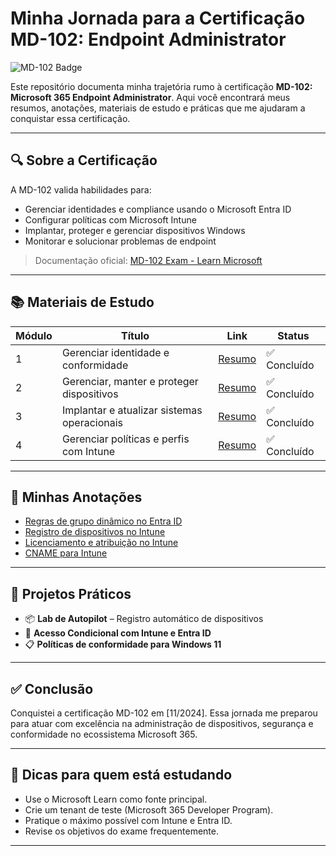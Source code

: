 # Minha Jornada para a Certificação MD-102: Endpoint Administrator

![MD-102 Badge](https://img.shields.io/badge/Microsoft%20Certified-Endpoint%20Administrator-blue)

Este repositório documenta minha trajetória rumo à certificação **MD-102: Microsoft 365 Endpoint Administrator**. Aqui você encontrará meus resumos, anotações, materiais de estudo e práticas que me ajudaram a conquistar essa certificação.

---

## 🔍 Sobre a Certificação

A MD-102 valida habilidades para:

- Gerenciar identidades e compliance usando o Microsoft Entra ID
- Configurar políticas com Microsoft Intune
- Implantar, proteger e gerenciar dispositivos Windows
- Monitorar e solucionar problemas de endpoint

> Documentação oficial: [MD-102 Exam - Learn Microsoft](https://learn.microsoft.com/en-us/certifications/exams/md-102/)

---

## 📚 Materiais de Estudo

| Módulo | Título | Link | Status |
|-------|--------|------|--------|
| 1 | Gerenciar identidade e conformidade | [Resumo](./resumos/modulo1.md) | ✅ Concluído |
| 2 | Gerenciar, manter e proteger dispositivos | [Resumo](./resumos/modulo2.md) | ✅ Concluído |
| 3 | Implantar e atualizar sistemas operacionais | [Resumo](./resumos/modulo3.md) | ✅ Concluído |
| 4 | Gerenciar políticas e perfis com Intune | [Resumo](./resumos/modulo4.md) | ✅ Concluído |

---

## 📝 Minhas Anotações

- [Regras de grupo dinâmico no Entra ID](./anotacoes/grupo-dinamico.md)
- [Registro de dispositivos no Intune](./anotacoes/registro-dispositivo.md)
- [Licenciamento e atribuição no Intune](./anotacoes/licenciamento.md)
- [CNAME para Intune](./anotacoes/cname-intune.md)

---

## 🧪 Projetos Práticos

- 📦 **Lab de Autopilot** – Registro automático de dispositivos
- 🔐 **Acesso Condicional com Intune e Entra ID**
- 📋 **Políticas de conformidade para Windows 11**

---

## ✅ Conclusão

Conquistei a certificação MD-102 em [11/2024]. Essa jornada me preparou para atuar com excelência na administração de dispositivos, segurança e conformidade no ecossistema Microsoft 365.

---

## 📌 Dicas para quem está estudando

- Use o Microsoft Learn como fonte principal.
- Crie um tenant de teste (Microsoft 365 Developer Program).
- Pratique o máximo possível com Intune e Entra ID.
- Revise os objetivos do exame frequentemente.

---

